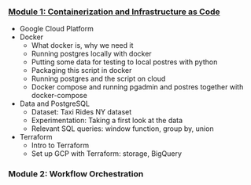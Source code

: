 ### [Module 1: Containerization and Infrastructure as Code](https://github.com/teenbress/DataEngineeringZoomCamp/tree/main/01-docker-terraform)
- Google Cloud Platform
- Docker
  - What docker is, why we need it
  - Running postgres locally with docker
  - Putting some data for testing to local postres with python
  - Packaging this script in docker
  - Running postgres and the script on cloud
  - Docker compose and running pgadmin and postres together with docker-compose
- Data and PostgreSQL
  - Dataset: Taxi Rides NY dataset
  - Experimentation: Taking a first look at the data
  - Relevant SQL queries: window function, group by, union
- Terraform
  - Intro to Terraform
  - Set up GCP with Terraform: storage, BigQuery

### Module 2: Workflow Orchestration

